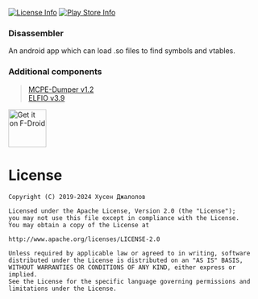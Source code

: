 [![License Info](https://img.shields.io/badge/license-Apache-blue.svg?style=flat-square)](https://github.com/TimScriptov/Disassembler) [![Play Store Info](https://img.shields.io/badge/Play_Store-v3.6-blue.svg?style=flat-square)](https://play.google.com/store/apps/details?id=com.mcal.disassembler)

### Disassembler
An android app which can load .so files to find symbols and vtables.

### Additional components
> [MCPE-Dumper v1.2][2]<br>
> [ELFIO v3.9][1]<br>

[1]: https://github.com/serge1/ELFIO
[2]: https://github.com/uebian/MCPE-Dumper

<a href="https://f-droid.org/packages/com.mcal.disassembler">
    <img src="https://fdroid.gitlab.io/artwork/badge/get-it-on.png" alt="Get it on F-Droid" height="75">
</a>

# License
    Copyright (C) 2019-2024 Хусен Джалолов

    Licensed under the Apache License, Version 2.0 (the "License");
    you may not use this file except in compliance with the License.
    You may obtain a copy of the License at

    http://www.apache.org/licenses/LICENSE-2.0

    Unless required by applicable law or agreed to in writing, software
    distributed under the License is distributed on an "AS IS" BASIS,
    WITHOUT WARRANTIES OR CONDITIONS OF ANY KIND, either express or implied.
    See the License for the specific language governing permissions and
    limitations under the License.
